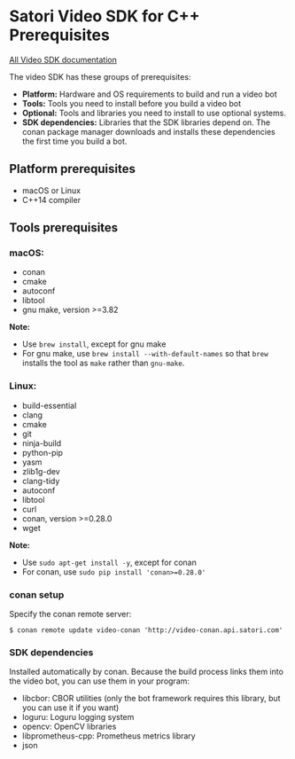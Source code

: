 # Satori Video SDK for C++ Prerequisites

[All Video SDK documentation](../README.md)

The video SDK has these groups of prerequisites:

* **Platform:** Hardware and OS requirements to build and run a video bot
* **Tools:** Tools you need to install before you build a video bot
* **Optional:** Tools and libraries you need to install to use optional systems.
* **SDK dependencies:** Libraries that the SDK libraries depend on. The conan package manager downloads and
installs these dependencies the first time you build a bot.

## Platform prerequisites
* macOS or Linux
* C++14 compiler

## Tools prerequisites

### macOS:
* conan
* cmake
* autoconf
* libtool
* gnu make, version >=3.82

**Note:**
* Use `brew install`, except for gnu make
* For gnu make, use `brew install --with-default-names` so that `brew`
installs the tool as `make` rather than `gnu-make`.

### Linux:

* build-essential
* clang
* cmake
* git
* ninja-build
* python-pip
* yasm
* zlib1g-dev
* clang-tidy
* autoconf
* libtool
* curl
* conan, version >=0.28.0
* wget

**Note:**

* Use `sudo apt-get install -y`, except for conan
* For conan, use `sudo pip install 'conan>=0.28.0'`

### conan setup

Specify the conan remote server:

```shell
$ conan remote update video-conan 'http://video-conan.api.satori.com'
```

### SDK dependencies
Installed automatically by conan. Because the build process links them into the video bot, you
can use them in your program:

* libcbor: CBOR utilities (only the bot framework requires this library, but you can use it if you want)
* loguru: Loguru logging system
* opencv: OpenCV libraries
* libprometheus-cpp: Prometheus metrics library
* json

